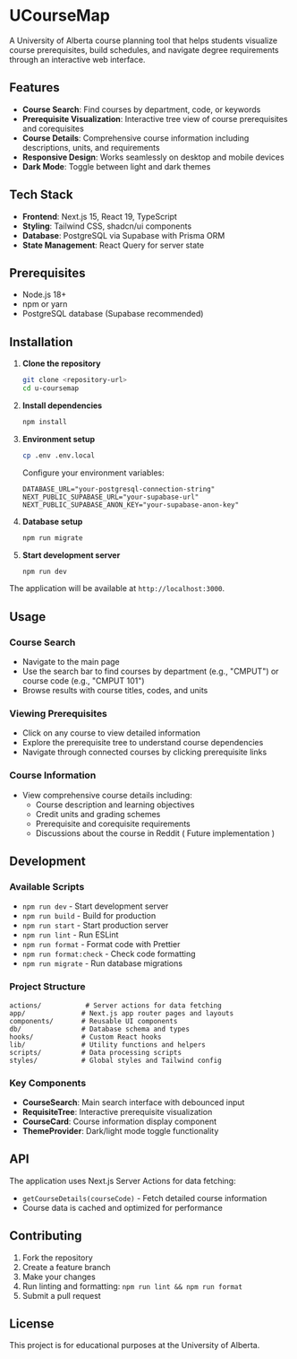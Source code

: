 # UCourseMap

A University of Alberta course planning tool that helps students visualize course prerequisites, build schedules, and navigate degree requirements through an interactive web interface.

## Features

- **Course Search**: Find courses by department, code, or keywords
- **Prerequisite Visualization**: Interactive tree view of course prerequisites and corequisites
- **Course Details**: Comprehensive course information including descriptions, units, and requirements
- **Responsive Design**: Works seamlessly on desktop and mobile devices
- **Dark Mode**: Toggle between light and dark themes

## Tech Stack

- **Frontend**: Next.js 15, React 19, TypeScript
- **Styling**: Tailwind CSS, shadcn/ui components
- **Database**: PostgreSQL via Supabase with Prisma ORM
- **State Management**: React Query for server state

## Prerequisites

- Node.js 18+
- npm or yarn
- PostgreSQL database (Supabase recommended)

## Installation

1. **Clone the repository**
   ```bash
   git clone <repository-url>
   cd u-coursemap
   ```

2. **Install dependencies**
   ```bash
   npm install
   ```

3. **Environment setup**
   ```bash
   cp .env .env.local
   ```

   Configure your environment variables:
   ```env
   DATABASE_URL="your-postgresql-connection-string"
   NEXT_PUBLIC_SUPABASE_URL="your-supabase-url"
   NEXT_PUBLIC_SUPABASE_ANON_KEY="your-supabase-anon-key"
   ```

4. **Database setup**
   ```bash
   npm run migrate
   ```

5. **Start development server**
   ```bash
   npm run dev
   ```

The application will be available at `http://localhost:3000`.

## Usage

### Course Search
- Navigate to the main page
- Use the search bar to find courses by department (e.g., "CMPUT") or course code (e.g., "CMPUT 101")
- Browse results with course titles, codes, and units

### Viewing Prerequisites
- Click on any course to view detailed information
- Explore the prerequisite tree to understand course dependencies
- Navigate through connected courses by clicking prerequisite links

### Course Information
- View comprehensive course details including:
  - Course description and learning objectives
  - Credit units and grading schemes
  - Prerequisite and corequisite requirements
  - Discussions about the course in Reddit ( Future implementation )

## Development

### Available Scripts

- `npm run dev` - Start development server
- `npm run build` - Build for production
- `npm run start` - Start production server
- `npm run lint` - Run ESLint
- `npm run format` - Format code with Prettier
- `npm run format:check` - Check code formatting
- `npm run migrate` - Run database migrations

### Project Structure

```
actions/           # Server actions for data fetching
app/              # Next.js app router pages and layouts
components/       # Reusable UI components
db/               # Database schema and types
hooks/            # Custom React hooks
lib/              # Utility functions and helpers
scripts/          # Data processing scripts
styles/           # Global styles and Tailwind config
```

### Key Components

- **CourseSearch**: Main search interface with debounced input
- **RequisiteTree**: Interactive prerequisite visualization
- **CourseCard**: Course information display component
- **ThemeProvider**: Dark/light mode toggle functionality

## API

The application uses Next.js Server Actions for data fetching:

- `getCourseDetails(courseCode)` - Fetch detailed course information
- Course data is cached and optimized for performance

## Contributing

1. Fork the repository
2. Create a feature branch
3. Make your changes
4. Run linting and formatting: `npm run lint && npm run format`
5. Submit a pull request

## License

This project is for educational purposes at the University of Alberta.